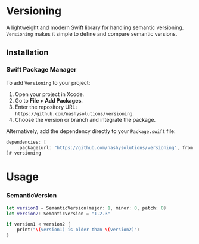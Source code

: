 # Versioning

A lightweight and modern Swift library for handling semantic versioning. `Versioning` makes it simple to define and compare semantic versions.

## Installation

### Swift Package Manager

To add `Versioning` to your project:

1. Open your project in Xcode.
2. Go to **File > Add Packages**.
3. Enter the repository URL: `https://github.com/nashysolutions/versioning`.
4. Choose the version or branch and integrate the package.

Alternatively, add the dependency directly to your `Package.swift` file:

```swift
dependencies: [
    .package(url: "https://github.com/nashysolutions/versioning", from: "1.0.0")
]# versioning
```

# Usage

### SemanticVersion

```swift
let version1 = SemanticVersion(major: 1, minor: 0, patch: 0)
let version2: SemanticVersion = "1.2.3"

if version1 < version2 {
    print("\(version1) is older than \(version2)")
}
```
